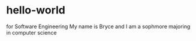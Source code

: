 # hello-world
for Software Engineering
My name is Bryce and I am a sophmore majoring in computer science
